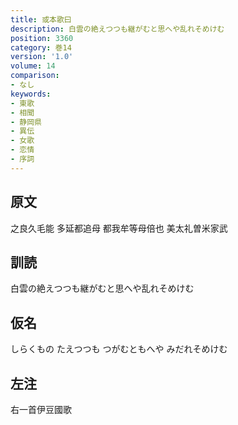 ```yaml
---
title: 或本歌曰
description: 白雲の絶えつつも継がむと思へや乱れそめけむ
position: 3360
category: 巻14
version: '1.0'
volume: 14
comparison:
- なし
keywords:
- 東歌
- 相聞
- 静岡県
- 異伝
- 女歌
- 恋情
- 序詞
---
```


## 原文

之良久毛能 多延都追母 都我牟等母倍也 美太礼曽米家武

## 訓読

白雲の絶えつつも継がむと思へや乱れそめけむ

## 仮名

しらくもの たえつつも つがむともへや みだれそめけむ

## 左注

右一首伊豆國歌
